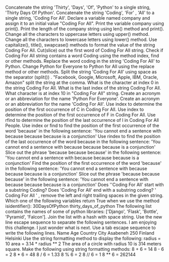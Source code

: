 Concatenate the string 'Thirty', 'Days', 'Of', 'Python' to a single string, 'Thirty Days Of Python'.
Concatenate the string 'Coding', 'For' , 'All' to a single string, 'Coding For All'.
Declare a variable named company and assign it to an initial value "Coding For All".
Print the variable company using print().
Print the length of the company string using len() method and print().
Change all the characters to uppercase letters using upper() method.
Change all the characters to lowercase letters using lower() method.
Use capitalize(), title(), swapcase() methods to format the value of the string Coding For All.
Cut(slice) out the first word of Coding For All string.
Check if Coding For All string contains a word Coding using the method index, find or other methods.
Replace the word coding in the string 'Coding For All' to Python.
Change Python for Everyone to Python for All using the replace method or other methods.
Split the string 'Coding For All' using space as the separator (split()) .
"Facebook, Google, Microsoft, Apple, IBM, Oracle, Amazon" split the string at the comma.
What is the character at index 0 in the string Coding For All.
What is the last index of the string Coding For All.
What character is at index 10 in "Coding For All" string.
Create an acronym or an abbreviation for the name 'Python For Everyone'.
Create an acronym or an abbreviation for the name 'Coding For All'.
Use index to determine the position of the first occurrence of C in Coding For All.
Use index to determine the position of the first occurrence of F in Coding For All.
Use rfind to determine the position of the last occurrence of l in Coding For All People.
Use index or find to find the position of the first occurrence of the word 'because' in the following sentence: 'You cannot end a sentence with because because because is a conjunction'
Use rindex to find the position of the last occurrence of the word because in the following sentence: 'You cannot end a sentence with because because because is a conjunction'
Slice out the phrase 'because because because' in the following sentence: 'You cannot end a sentence with because because because is a conjunction'
Find the position of the first occurrence of the word 'because' in the following sentence: 'You cannot end a sentence with because because because is a conjunction'
Slice out the phrase 'because because because' in the following sentence: 'You cannot end a sentence with because because because is a conjunction'
Does ''Coding For All' start with a substring Coding?
Does 'Coding For All' end with a substring coding?
'   Coding For All      '  , remove the left and right trailing spaces in the given string.
Which one of the following variables return True when we use the method isidentifier():
30DaysOfPython
thirty_days_of_python
The following list contains the names of some of python libraries: ['Django', 'Flask', 'Bottle', 'Pyramid', 'Falcon']. Join the list with a hash with space string.
Use the new line escape sequence to separate the following sentences.
I am enjoying this challenge.
I just wonder what is next.
Use a tab escape sequence to write the following lines.
Name      Age     Country   City
Asabeneh  250     Finland   Helsinki
Use the string formatting method to display the following:
radius = 10
area = 3.14 * radius ** 2
The area of a circle with radius 10 is 314 meters square.
Make the following using string formatting methods:
8 + 6 = 14
8 - 6 = 2
8 * 6 = 48
8 / 6 = 1.33
8 % 6 = 2
8 // 6 = 1
8 ** 6 = 262144